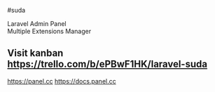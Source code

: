 #suda

Laravel Admin Panel  
Multiple Extensions Manager

Visit kanban https://trello.com/b/ePBwF1HK/laravel-suda
---
https://panel.cc
https://docs.panel.cc
